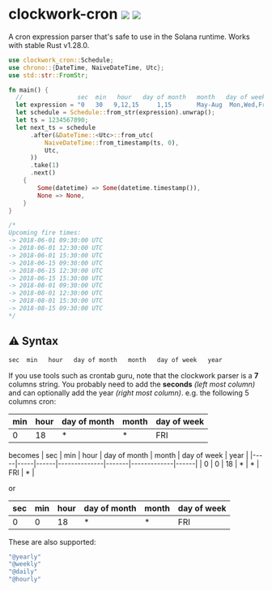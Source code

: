 # clockwork-cron [![](https://img.shields.io/crates/v/clockwork-cron.svg)](https://crates.io/crates/clockwork-cron) [![](https://docs.rs/cron/badge.svg)](https://docs.rs/clockwork-cron)

A cron expression parser that's safe to use in the Solana runtime. Works with stable Rust v1.28.0.

```rust
use clockwork_cron::Schedule;
use chrono::{DateTime, NaiveDateTime, Utc};
use std::str::FromStr;

fn main() {
  //               sec  min   hour   day of month   month   day of week   year
  let expression = "0   30   9,12,15     1,15       May-Aug  Mon,Wed,Fri  2018/2";
  let schedule = Schedule::from_str(expression).unwrap();
  let ts = 1234567890;
  let next_ts = schedule
      .after(&DateTime::<Utc>::from_utc(
          NaiveDateTime::from_timestamp(ts, 0),
          Utc,
      ))
      .take(1)
      .next()
    {
        Some(datetime) => Some(datetime.timestamp()),
        None => None,
    }
}

/*
Upcoming fire times:
-> 2018-06-01 09:30:00 UTC
-> 2018-06-01 12:30:00 UTC
-> 2018-06-01 15:30:00 UTC
-> 2018-06-15 09:30:00 UTC
-> 2018-06-15 12:30:00 UTC
-> 2018-06-15 15:30:00 UTC
-> 2018-08-01 09:30:00 UTC
-> 2018-08-01 12:30:00 UTC
-> 2018-08-01 15:30:00 UTC
-> 2018-08-15 09:30:00 UTC
*/
```

## ⚠️ Syntax
```bash
sec  min   hour   day of month   month   day of week   year
```
If you use tools such as crontab guru, note that the clockwork parser is a __7__ columns string.
You probably need to add the __seconds__ _(left most column)_ and can optionally add the year _(right most column)_.
e.g. the following 5 columns cron:

| min | hour | day of month | month | day of week |
|-----|------|--------------|-------|-------------|
| 0   | 18   |  *           | *     | FRI         |

becomes
| sec | min | hour | day of month | month | day of week | year |
|-----|-----|------|--------------|-------|-------------|------|
| 0   | 0   | 18   |  *           | *     | FRI         | *    |

or

| sec | min | hour | day of month | month | day of week |
|-----|-----|------|--------------|-------|-------------|
| 0   | 0   | 18   |  *           | *     | FRI         |

These are also supported:
```bash
"@yearly"
"@weekly"
"@daily"
"@hourly"
```
